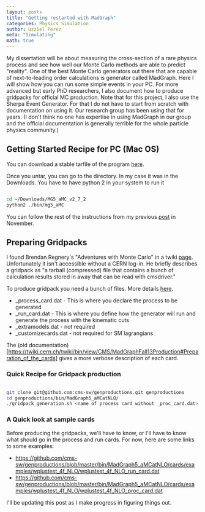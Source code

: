 ```yaml
---
layout: posts
title: "Getting restarted with MadGraph"
categories: Physics Simulation
author: Uzziel Perez
meta: "Simulating"
math: true
---
```


My dissertation will be about measuring the cross-section of a rare physics process and see how well our Monte Carlo methods are able to predict "reality". One of the best Monte Carlo generators out there that are capable of next-to-leading order calculations is generator called MadGraph. Here I will show how you can run some simple events in your PC. For more advanced but early PhD researchers, I also document how to produce gridpacks for official MC production. Note that for this project, I also use the Sherpa Event Generator. For that I do not have to start from scratch with documentation on using it. Our research group has been using that for years. (I don't think no one has expertise in using MadGraph in our group and the official documentation is generally terrible for the whole particle physics community.)

## Getting Started Recipe for PC (Mac OS)

You can download a stable tarfile of the program [here](http://madgraph.phys.ucl.ac.be).

Once you untar, you can go to the directory. In my case it was in the Downloads. You have to have python 2 in your system to run it

```bash

cd ~/Downloads/MG5_aMC_v2_7_2
python2 ./bin/mg5_aMC

```

You can follow the rest of the instructions from  my previous [post]( https://uzzielperez.github.io/prelim/series/2019/11/03/MadGraphNLO-Feynman-Diagrams.html) in November.

## Preparing Gridpacks

I found Brendan Regnery's "Adventures with Monte Carlo" in a twiki [page](https://twiki.cern.ch/twiki/bin/view/Sandbox/StandAloneMonteCarloGeneration). Unfortunately it isn't accessible without a CERN log-in. He briefly describes a gridpack as "a tarball (compressed) file that contains a bunch of calculation results stored in away that can be read with cmsdriver."

To produce gridpack you need a bunch of files. More details [here](https://twiki.cern.ch/twiki/bin/viewauth/CMS/QuickGuideMadGraph5aMCatNLO).
* <MCProcess>_process_card.dat - This is where you declare the process to be generated
* <MCProcess>_run_card.dat - This is where you define how the generator will run and generate the process with the kinematic cuts
* <MCProcess>_extramodels.dat - not required
* <MCProcess>_customizecards.dat - not required for SM lagrangians

The (old documentation)[https://twiki.cern.ch/twiki/bin/view/CMS/MadGraphFall13Production#Preparation_of_the_cards] gives a more verbose description of each card.

### Quick Recipe for Gridpack production

```bash

git clone git@github.com:cms-sw/genproductions.git genproductions
cd genproductions/bin/MadGraph5_aMCatNLO/
./gridpack_generation.sh <name of process card without _proc_card.dat> <folder containing cards relative to current location>

```
### A Quick look at sample cards

Before producing the gridpacks, we'll have to know, or I'll have to know what should go in the process and run cards. For now, here are some links to some examples:
* https://github.com/cms-sw/genproductions/blob/master/bin/MadGraph5_aMCatNLO/cards/examples/wplustest_4f_NLO/wplustest_4f_NLO_run_card.dat
* https://github.com/cms-sw/genproductions/blob/master/bin/MadGraph5_aMCatNLO/cards/examples/wplustest_4f_NLO/wplustest_4f_NLO_proc_card.dat

I'll be updating this post as I make progress in figuring things out.



<!-- Accessible only with a CERN account.
https://twiki.cern.ch/twiki/bin/view/Main/YuanChaoMCprod15
https://twiki.cern.ch/twiki/bin/view/Sandbox/StandAloneMonteCarloGeneration -->
